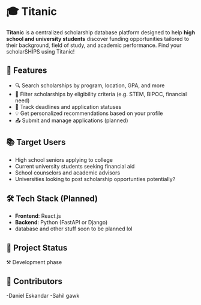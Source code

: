 # 🎓 Titanic

**Titanic** is a centralized scholarship database platform designed to help **high school and university students** discover funding opportunities tailored to their background, field of study, and academic performance. Find your scholarSHIPS using Titanic!

## 🌟 Features

- 🔍 Search scholarships by program, location, GPA, and more
- 📝 Filter scholarships by eligibility criteria (e.g. STEM, BIPOC, financial need)
- 📅 Track deadlines and application statuses
- 💡 Get personalized recommendations based on your profile
- 📤 Submit and manage applications (planned)

## 📚 Target Users

- High school seniors applying to college
- Current university students seeking financial aid
- School counselors and academic advisors
- Universities looking to post scholarship opportunties potentially?

## 🛠️ Tech Stack (Planned)

- **Frontend**: React.js
- **Backend**: Python (FastAPI or Django)
- database and other stuff soon to be planned lol

## 🚀 Project Status

⚒️ Development phase

## 🤝 Contributors

-Daniel Eskandar
-Sahil gawk


